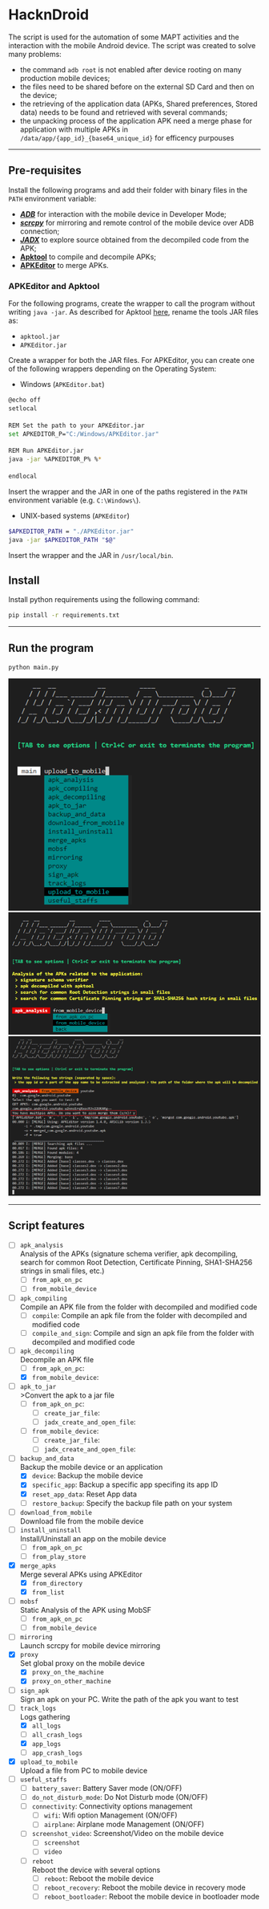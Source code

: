 # HacknDroid
The script is used for the automation of some MAPT activities and the interaction with the mobile Android device. The script was created to solve many problems:
- the command `adb root` is not enabled after device rooting on many production mobile devices;
- the files need to be shared before on the external SD Card and then on the device;
- the retrieving of the application data (APKs, Shared preferences, Stored data) needs to be found and retrieved with several commands;
- the unpacking process of the application APK need a merge phase for application with multiple APKs in `/data/app/{app_id}_{base64_unique_id}` for efficency purpouses

---

## Pre-requisites
Install the following programs and add their folder with binary files in the `PATH` environment variable:
- [***ADB***](https://developer.android.com/tools/adb) for interaction with the mobile device in Developer Mode;
- [***scrcpy***](https://github.com/Genymobile/scrcpy) for mirroring and remote control of the mobile device over ADB connection;
- [***JADX***](https://github.com/skylot/jadx) to explore source obtained from the decompiled code from the APK;
- [**Apktool**](https://apktool.org/) to compile and decompile APKs;
- [**APKEditor**]() to merge APKs.

### APKEditor and Apktool
For the following programs, create the wrapper to call the program without writing `java -jar`.
As described for Apktool [here](https://apktool.org/docs/install), rename the tools JAR files as:
- `apktool.jar`
- `APKEditor.jar`

Create a wrapper for both the JAR files.
For APKEditor, you can create one of the following wrappers depending on the Operating System:
- Windows (`APKEditor.bat`)
```bash
@echo off
setlocal

REM Set the path to your APKEditor.jar
set APKEDITOR_P="C:/Windows/APKEditor.jar"

REM Run APKEditor.jar
java -jar %APKEDITOR_P% %*

endlocal
```

Insert the wrapper and the JAR in one of the paths registered in the `PATH` environment variable (e.g. `C:\Windows\`).

- UNIX-based systems (`APKEditor`)
```bash
$APKEDITOR_PATH = "./APKEditor.jar"
java -jar $APKEDITOR_PATH "$@"
```
Insert the wrapper and the JAR in `/usr/local/bin`.

## Install
Install python requirements using the following command:
```bash
pip install -r requirements.txt
```

---

## Run the program
```bash
python main.py
```
![Run Example](.img/run_example_0.png)
![Run Example](.img/run_example_1.png)
![Run Example](.img/run_example_2.png)


---

## Script features
- [ ] `apk_analysis`<br>Analysis of the APKs (signature schema verifier, apk decompiling, search for common Root Detection, Certificate Pinning, SHA1-SHA256 strings in smali files, etc.)
  - [ ] `from_apk_on_pc`
  - [ ] `from_mobile_device`
- [ ] `apk_compiling`<br>Compile an APK file from the folder with decompiled and modified code
  - [ ] `compile`: Compile an apk file from the folder with decompiled and modified code
  - [ ] `compile_and_sign`: Compile and sign an apk file from the folder with decompiled and modified code
- [ ] `apk_decompiling`<br>Decompile an APK file
  - [ ] `from_apk_on_pc`: 
  - [x] `from_mobile_device`: 
- [ ] `apk_to_jar`<br>>Convert the apk to a jar file
  - [ ] `from_apk_on_pc`: 
    - [ ] `create_jar_file`: 
    - [ ] `jadx_create_and_open_file`: 
  - [ ] `from_mobile_device`: 
    - [ ] `create_jar_file`: 
    - [ ] `jadx_create_and_open_file`: 
- [ ] `backup_and_data`<br>Backup the mobile device or an application
  - [x] `device`: Backup the mobile device
  - [x] `specific_app`: Backup a specific app specifing its app ID
  - [x] `reset_app_data`: Reset App data
  - [ ] `restore_backup`: Specify the backup file path on your system
- [ ] `download_from_mobile`<br>Download file from the mobile device
- [ ] `install_uninstall`<br>Install/Uninstall an app on the mobile device
  - [ ] `from_apk_on_pc`
  - [ ] `from_play_store`
- [x] `merge_apks`<br>Merge several APKs using APKEditor
  - [x] `from_directory`
  - [x] `from_list`
- [ ] `mobsf`<br>Static Analysis of the APK using MobSF
  - [ ] `from_apk_on_pc`
  - [ ] `from_mobile_device`
- [ ] `mirroring`<br>Launch scrcpy for mobile device mirroring
- [x] `proxy`<br>Set global proxy on the mobile device
  - [x] `proxy_on_the_machine`
  - [x] `proxy_on_other_machine`
- [ ] `sign_apk`<br>Sign an apk on your PC. Write the path of the apk you want to test
- [ ] `track_logs`<br>Logs gathering
  - [x] `all_logs`
  - [ ] `all_crash_logs`
  - [x] `app_logs`
  - [ ] `app_crash_logs`
- [x] `upload_to_mobile`<br>Upload a file from PC to mobile device
- [ ] `useful_staffs`
  - [ ] `battery_saver`: Battery Saver mode (ON/OFF)
  - [ ] `do_not_disturb_mode`: Do Not Disturb mode (ON/OFF)
  - [ ] `connectivity`: Connectivity options management
    - [ ] `wifi`: Wifi option Management (ON/OFF)
    - [ ] `airplane`: Airplane mode Management (ON/OFF)
  - [ ] `screenshot_video`: Screenshot/Video on the mobile device
    - [ ] `screenshot`
    - [ ] `video`
  - [ ] `reboot`<br>Reboot the device with several options
    - [ ] `reboot`: Reboot the mobile device
    - [ ] `reboot_recovery`: Reboot the mobile device in recovery mode
    - [ ] `reboot_bootloader`: Reboot the mobile device in bootloader mode
